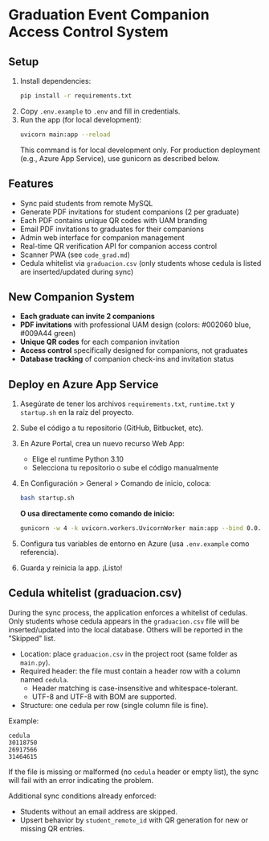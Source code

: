# Graduation Event Companion Access Control System

## Setup

1. Install dependencies:
   ```bash
   pip install -r requirements.txt
   ```
2. Copy `.env.example` to `.env` and fill in credentials.
3. Run the app (for local development):
   ```bash
   uvicorn main:app --reload
   ```
   This command is for local development only. For production deployment (e.g., Azure App Service), use gunicorn as described below.

## Features
- Sync paid students from remote MySQL
- Generate PDF invitations for student companions (2 per graduate)
- Each PDF contains unique QR codes with UAM branding
- Email PDF invitations to graduates for their companions
- Admin web interface for companion management
- Real-time QR verification API for companion access control
- Scanner PWA (see `code_grad.md`)
- Cedula whitelist via `graduacion.csv` (only students whose cedula is listed are inserted/updated during sync)

## New Companion System
- **Each graduate can invite 2 companions**
- **PDF invitations** with professional UAM design (colors: #002060 blue, #009A44 green)
- **Unique QR codes** for each companion invitation
- **Access control** specifically designed for companions, not graduates
- **Database tracking** of companion check-ins and invitation status

## Deploy en Azure App Service

1. Asegúrate de tener los archivos `requirements.txt`, `runtime.txt` y `startup.sh` en la raíz del proyecto.
2. Sube el código a tu repositorio (GitHub, Bitbucket, etc).
3. En Azure Portal, crea un nuevo recurso Web App:
   - Elige el runtime Python 3.10
   - Selecciona tu repositorio o sube el código manualmente
4. En Configuración > General > Comando de inicio, coloca:
   ```bash
   bash startup.sh
   ```
   
   **O usa directamente como comando de inicio:**
   ```bash
   gunicorn -w 4 -k uvicorn.workers.UvicornWorker main:app --bind 0.0.0.0:8000
   ```
5. Configura tus variables de entorno en Azure (usa `.env.example` como referencia).
6. Guarda y reinicia la app. ¡Listo!

## Cedula whitelist (graduacion.csv)

During the sync process, the application enforces a whitelist of cedulas. Only students whose cedula appears in the `graduacion.csv` file will be inserted/updated into the local database. Others will be reported in the "Skipped" list.

- Location: place `graduacion.csv` in the project root (same folder as `main.py`).
- Required header: the file must contain a header row with a column named `cedula`.
  - Header matching is case-insensitive and whitespace-tolerant.
  - UTF-8 and UTF-8 with BOM are supported.
- Structure: one cedula per row (single column file is fine).

Example:

```csv
cedula
30118750
26917566
31464615
```

If the file is missing or malformed (no `cedula` header or empty list), the sync will fail with an error indicating the problem.

Additional sync conditions already enforced:
- Students without an email address are skipped.
- Upsert behavior by `student_remote_id` with QR generation for new or missing QR entries.
